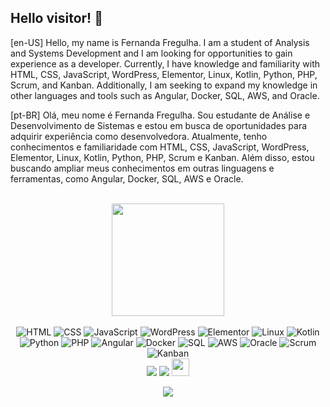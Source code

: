 ## Hello visitor! 👋

[en-US] Hello, my name is Fernanda Fregulha. I am a student of Analysis and Systems Development and I am looking for opportunities to gain experience as a developer. Currently, I have knowledge and familiarity with HTML, CSS, JavaScript, WordPress, Elementor, Linux, Kotlin, Python, PHP, Scrum, and Kanban. Additionally, I am seeking to expand my knowledge in other languages and tools such as Angular, Docker, SQL, AWS, and Oracle.

[pt-BR] Olá, meu nome é Fernanda Fregulha. Sou estudante de Análise e Desenvolvimento de Sistemas e estou em busca de oportunidades para adquirir experiência como desenvolvedora. Atualmente, tenho conhecimentos e familiaridade com HTML, CSS, JavaScript, WordPress, Elementor, Linux, Kotlin, Python, PHP, Scrum e Kanban. Além disso, estou buscando ampliar meus conhecimentos em outras linguagens e ferramentas, como Angular, Docker, SQL, AWS e Oracle. 

<br>

<!-- GITHUB STATUS -->
<div align="center">
  <img height="180em" src="https://github-readme-stats.vercel.app/api?username=FernandaFregulha&show_icons=true&theme=dark&include_all_commits=true&count_private=true"/>
</div>

<br>

<!-- TECHNOLOGIES -->
<div align="center">
  <img alt="HTML" src="https://img.shields.io/badge/-HTML-black?style=flat-square&logo=html5">
  <img alt="CSS" src="https://img.shields.io/badge/-CSS-black?style=flat-square&logo=css3">
  <img alt="JavaScript" src="https://img.shields.io/badge/-JavaScript-black?style=flat-square&logo=javascript">
  <img alt="WordPress" src="https://img.shields.io/badge/-WordPress-black?style=flat-square&logo=wordpress">
  <img alt="Elementor" src="https://img.shields.io/badge/-Elementor-black?style=flat-square&logo=elementor">
  <img alt="Linux" src="https://img.shields.io/badge/-Linux-black?style=flat-square&logo=linux">
  <img alt="Kotlin" src="https://img.shields.io/badge/-Kotlin-black?style=flat-square&logo=kotlin">
  <img alt="Python" src="https://img.shields.io/badge/-Python-black?style=flat-square&logo=python">
  <img alt="PHP" src="https://img.shields.io/badge/-PHP-black?style=flat-square&logo=php">
  <img alt="Angular" src="https://img.shields.io/badge/-Angular-black?style=flat-square&logo=angular">
  <img alt="Docker" src="https://img.shields.io/badge/-Docker-black?style=flat-square&logo=docker">
  <img alt="SQL" src="https://img.shields.io/badge/-SQL-black?style=flat-square&logo=sql">
  <img alt="AWS" src="https://img.shields.io/badge/-AWS-black?style=flat-square&logo=amazon-aws">
  <img alt="Oracle" src="https://img.shields.io/badge/-Oracle-black?style=flat-square&logo=oracle">
  <img alt="Scrum" src="https://img.shields.io/badge/-Scrum-black?style=flat-square&logo=scrum">
  <img alt="Kanban" src="https://img.shields.io/badge/-Kanban-black?style=flat-square&logo=kanban">
</div>


<!-- REDES SOCIAIS -->
<div align="center">
  <a href="https://www.linkedin.com/in/fernandafregulha" target="_blank"><img src="https://img.shields.io/badge/-LinkedIn-%230077B5?style=for-the-badge&logo=linkedin&logoColor=white" target="_blank"></a>  
  <a href="https://web.digitalinnovation.one/users/fernandafregulha?tab=achievements" target="_blank"><img src="https://img.shields.io/badge/-DIO-%231572B6?style=for-the-badge&logo=digitalocean&logoColor=white" target="_blank"></a>
<a href="mailto:fernandafregulha@gmail.com" target="_blank"><img src="https://play-lh.googleusercontent.com/D1Dz2BjPYev_oyksKXsdtAS66a_2Ql-sklpzTnwR9lqnDG_P5lAJEtfR70FudJ0XMA=s48-rw" style="width: 28px" target="_blank"></a>  
  
  ![](https://visitor-badge.glitch.me/badge?page_id=matheuslmarchetti)
</div>
